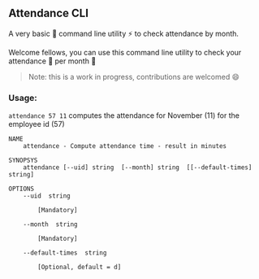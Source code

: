 ## Attendance CLI

A very basic :beginner: command line utility :zap: to check attendance by month.

Welcome fellows, you can use this command line utility to check your attendance :ledger: per month :calendar:

>Note: this is a work in progress, contributions are welcomed :smile:

### Usage:

```attendance 57 11``` computes the attendance for November (11) for the employee id (57)

```
NAME
	attendance - Compute attendance time - result in minutes

SYNOPSYS
	attendance [--uid] string  [--month] string  [[--default-times] string]  

OPTIONS
	--uid  string
		
		[Mandatory]

	--month  string
		
		[Mandatory]

	--default-times  string
		
		[Optional, default = d]
```
